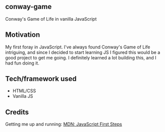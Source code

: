 ## conway-game
Conway's Game of Life in vanilla JavaScript

## Motivation
My first foray in JavaScript. I've always found Conway's Game of Life intriguing, and since I decided to start learning JS I figured this would be a good project to get me going. I definitely learned a lot building this, and I had fun doing it.

## Tech/framework used
* HTML/CSS
* Vanilla JS

## Credits
Getting me up and running: [MDN: JavaScript First Steps](https://developer.mozilla.org/en-US/docs/Learn/JavaScript/First_steps)

